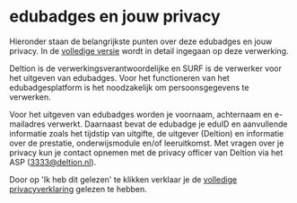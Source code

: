 # edubadges en jouw privacy

Hieronder staan de belangrijkste punten over deze edubadges en jouw privacy. In de [volledige versie](https://raw.githubusercontent.com/edubadges/privacy/master/deltion/edubadges-nonformal-text-nl.md) wordt in detail ingegaan op deze verwerking.

Deltion is de verwerkingsverantwoordelijke en SURF is de verwerker voor het uitgeven van edubadges. Voor het functioneren van het edubadgesplatform is het noodzakelijk om persoonsgegevens te verwerken.

Voor het uitgeven van edubadges worden je voornaam, achternaam en e-mailadres verwerkt. Daarnaast bevat de edubadge je eduID en aanvullende informatie zoals het tijdstip van uitgifte, de uitgever (Deltion) en informatie over de prestatie, onderwijsmodule en/of leeruitkomst. Met vragen over je privacy kun je contact opnemen met de privacy officer van Deltion via het ASP ([3333@deltion.nl](mailto:3333@deltion.nl)).

Door op 'Ik heb dit gelezen' te klikken verklaar je de [volledige privacyverklaring](https://raw.githubusercontent.com/edubadges/privacy/master/deltion/edubadges-nonformal-text-nl.md) gelezen te hebben.
